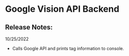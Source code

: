 # Google Vision API Backend

## Release Notes:
10/25/2022
<ul>
	<li>
	Calls Google API and prints tag information to console.
	</li>
</ul>
